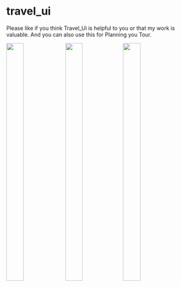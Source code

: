 # travel_ui

Please like if you think Travel_Ui is helpful to you or that my work is valuable.
And you can also use this for Planning you Tour.

<img src="1.jpg" width="30%" height="40%"> <img src="2.jpg" width="30%" height="40%"><img src="2.jpg" width="30%" height="40%">
